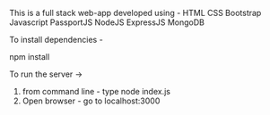 This is a full stack web-app developed using -
HTML
CSS
Bootstrap
Javascript
PassportJS
NodeJS
ExpressJS
MongoDB

To install dependencies -

npm install

To run the server ->

1) from command line - type node index.js
2) Open browser - go to localhost:3000
